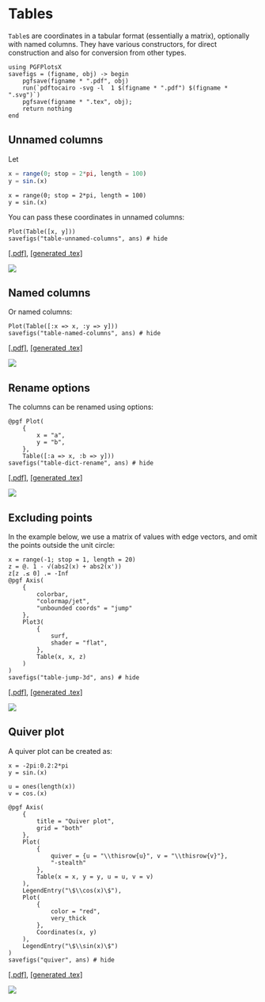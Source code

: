 # Tables

`Table`s are coordinates in a tabular format (essentially a matrix), optionally with named columns. They have various constructors, for direct construction and also for conversion from other types.


```@setup pgf
using PGFPlotsX
savefigs = (figname, obj) -> begin
    pgfsave(figname * ".pdf", obj)
    run(`pdftocairo -svg -l  1 $(figname * ".pdf") $(figname * ".svg")`)
    pgfsave(figname * ".tex", obj);
    return nothing
end
```

## Unnamed columns

Let
```jl
x = range(0; stop = 2*pi, length = 100)
y = sin.(x)
```

```@setup pgf
x = range(0; stop = 2*pi, length = 100)
y = sin.(x)
```

You can pass these coordinates in unnamed columns:

```@example pgf
Plot(Table([x, y]))
savefigs("table-unnamed-columns", ans) # hide
```

[\[.pdf\]](table-unnamed-columns.pdf), [\[generated .tex\]](table-unnamed-columns.tex)

![](table-unnamed-columns.svg)

## Named columns

Or named columns:

```@example pgf
Plot(Table([:x => x, :y => y]))
savefigs("table-named-columns", ans) # hide
```

[\[.pdf\]](table-named-columns.pdf), [\[generated .tex\]](table-named-columns.tex)

![](table-named-columns.svg)

## Rename options

The columns can be renamed using options:

```@example pgf
@pgf Plot(
    {
        x = "a",
        y = "b",
    },
    Table([:a => x, :b => y]))
savefigs("table-dict-rename", ans) # hide
```

[\[.pdf\]](table-dict-rename.pdf), [\[generated .tex\]](table-dict-rename.tex)

![](table-dict-rename.svg)

## Excluding points

In the example below, we use a matrix of values with edge vectors, and omit the points outside the unit circle:
```@example pgf
x = range(-1; stop = 1, length = 20)
z = @. 1 - √(abs2(x) + abs2(x'))
z[z .≤ 0] .= -Inf
@pgf Axis(
    {
        colorbar,
        "colormap/jet",
        "unbounded coords" = "jump"
    },
    Plot3(
        {
            surf,
            shader = "flat",
        },
        Table(x, x, z)
    )
)
savefigs("table-jump-3d", ans) # hide
```

[\[.pdf\]](table-jump-3d.pdf), [\[generated .tex\]](table-jump-3d.tex)

![](table-jump-3d.svg)

## Quiver plot

A quiver plot can be created as:

```@example pgf
x = -2pi:0.2:2*pi
y = sin.(x)

u = ones(length(x))
v = cos.(x)

@pgf Axis(
    {
        title = "Quiver plot",
        grid = "both"
    },
    Plot(
        {
            quiver = {u = "\\thisrow{u}", v = "\\thisrow{v}"},
            "-stealth"
        },
        Table(x = x, y = y, u = u, v = v)
    ),
    LegendEntry("\$\\cos(x)\$"),
    Plot(
        {
            color = "red",
            very_thick
        },
        Coordinates(x, y)
    ),
    LegendEntry("\$\\sin(x)\$")
)
savefigs("quiver", ans) # hide
```

[\[.pdf\]](quiver.pdf), [\[generated .tex\]](quiver.tex)

![](quiver.svg)
